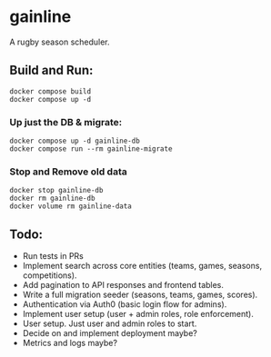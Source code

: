 # gainline

A rugby season scheduler.

## Build and Run:

```
docker compose build
docker compose up -d
```

### Up just the DB & migrate:

```
docker compose up -d gainline-db
docker compose run --rm gainline-migrate
```

### Stop and Remove old data

```
docker stop gainline-db
docker rm gainline-db
docker volume rm gainline-data
```

## Todo:

- Run tests in PRs
- Implement search across core entities (teams, games, seasons, competitions).
- Add pagination to API responses and frontend tables.
- Write a full migration seeder (seasons, teams, games, scores).
- Authentication via Auth0 (basic login flow for admins).
- Implement user setup (user + admin roles, role enforcement).
- User setup. Just user and admin roles to start.
- Decide on and implement deployment maybe?
- Metrics and logs maybe?
